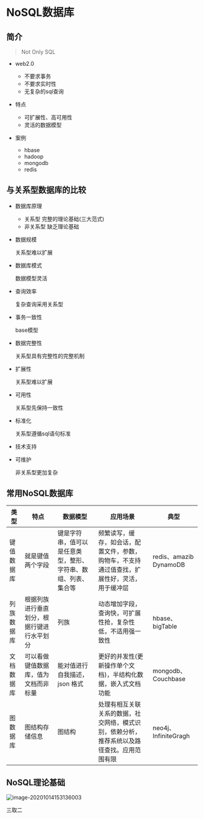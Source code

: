 # NoSQL数据库

## 简介

> Not Only SQL

- web2.0
  - 不要求事务
  - 不要求实时性
  - 无复杂的sql查询

- 特点
  - 可扩展性、高可用性
  - 灵活的数据模型

- 案例
  - hbase
  - hadoop
  - mongodb
  - redis

## 与关系型数据库的比较

- 数据库原理

  - 关系型		完整的理论基础(三大范式)
  - 非关系型    缺乏理论基础

- 数据规模

  关系型难以扩展

- 数据库模式

  数据模型灵活

- 查询效率

  复杂查询采用关系型

- 事务一致性

  base模型 

- 数据完整性

  关系型具有完整性的完整机制

- 扩展性

  关系型难以扩展

- 可用性

  关系型先保持一致性

- 标准化

  关系型遵循sql语句标准

- 技术支持

- 可维护

  非关系型更加复杂



## 常用NoSQL数据库

| 类型       | 特点                                       |数据模型| 应用场景|典型                   |
| ---------- | ------------------------------------------ | ----- |  ----- | ---------------------- |
| 键值数据库 | 就是键值两个字段                           | 键是字符串，值可以是任意类型，整形、字符串、数组、列表、集合等 |频繁读写，缓存，如会话，配置文件，参数，购物车，不支持通过值查找，扩展性好，灵活，用于缓冲层|redis、amazib DynamoDB |
| 列族数据库 | 根据列族进行垂直划分，根据行键进行水平划分 |列族| 动态增加字段，查询快，可扩展性抢，复杂性低，不适用强一致性 |hbase、bigTable        |
| 文档数据库 | 可以看做键值数据库，值为文档而非标量       |能对值进行自我描述，json 格式| 更好的并发性(更新操作单个文档)，半结构化数据，嵌入式文档功能 |mongodb、Couchbase     |
| 图数据库   | 图结构存储信息                            |图结构| 处理有相互关联关系的数据，社交网络，模式识别，依赖分析，推荐系统以及路径查找。应用范围有限 | neo4j、InfiniteGragh   |



## NoSQL理论基础

![image-20201014153136003](F:\project\note\_media\bigdata\image-20201014153136003.png)

三取二



